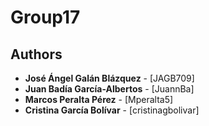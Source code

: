 # Group17

## Authors

- **José Ángel Galán Blázquez** - [JAGB709] 
- **Juan Badía García-Albertos** - [JuannBa]
- **Marcos Peralta Pérez** - [Mperalta5] 
- **Cristina García Bolívar** - [cristinagbolivar]  
